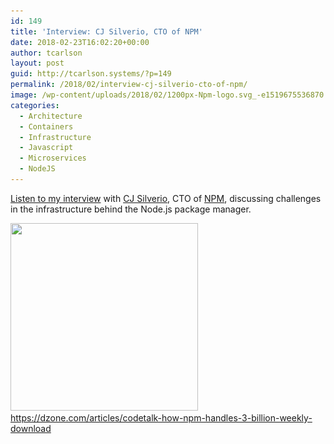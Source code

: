```yaml
---
id: 149
title: 'Interview: CJ Silverio, CTO of NPM'
date: 2018-02-23T16:02:20+00:00
author: tcarlson
layout: post
guid: http://tcarlson.systems/?p=149
permalink: /2018/02/interview-cj-silverio-cto-of-npm/
image: /wp-content/uploads/2018/02/1200px-Npm-logo.svg_-e1519675536870.png
categories:
  - Architecture
  - Containers
  - Infrastructure
  - Javascript
  - Microservices
  - NodeJS
---
```

<a href="https://dzone.com/articles/codetalk-how-npm-handles-3-billion-weekly-download" rel="noopener" target="_blank">Listen to my interview</a> with <a href="https://twitter.com/ceejbot" target="_blank" rel="noopener">CJ Silverio</a>, CTO of <a href="https://www.npmjs.com/" target="_blank" rel="noopener">NPM</a>, discussing challenges in the infrastructure behind the Node.js package manager.
  
<a href="https://dzone.com/articles/codetalk-how-npm-handles-3-billion-weekly-download" rel="noopener" target="_blank">
  <img src="wp-content/uploads/2018/02/8199668-8124737-screen-shot-2018-02-09-at-103542-am-300x300.png" alt="" width="300" height="300" class="aligncenter size-medium wp-image-143" srcset="wp-content/uploads/2018/02/8199668-8124737-screen-shot-2018-02-09-at-103542-am-300x300.png 300w, wp-content/uploads/2018/02/8199668-8124737-screen-shot-2018-02-09-at-103542-am-150x150.png 150w, wp-content/uploads/2018/02/8199668-8124737-screen-shot-2018-02-09-at-103542-am.png 502w" sizes="(max-width: 300px) 100vw, 300px" />  
  https://dzone.com/articles/codetalk-how-npm-handles-3-billion-weekly-download
  </a>
